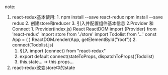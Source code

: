note:
  1. react-redux基本使用:
    1. npm install --save react-redux
       npm install --save redux
    2. 创建store和reducer
    3. 引入并配置组件基本信息
  2.Provider 和 Connect
    1. Provider(index.js)
      React ReactDOM
      import {Provider} from 'react-redux'
      import store from './store'
      import Todolist from '...'
      const App = (
        <Provider store={store}>
          <Todolist />
        </Provider>
      )
      ReactDOM.render(App, getElementById("root"))
    2. connect(Todolist.js)
      1. 引入
        import {connect} from "react-redux"
      2. export default connect(stateToProps, dispatchToProps)(Todolist)
      3. this.state... -> this.props...
  3. react-redux改变store中的state
    
  